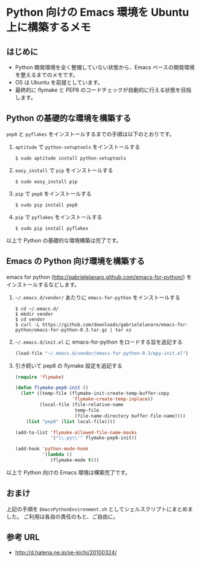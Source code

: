 Python 向けの Emacs 環境を Ubuntu 上に構築するメモ
=============================================

はじめに
-------

 - Python 開発環境を全く整備していない状態から、Emacs ベースの開発環境を整えるまでのメモです。
 - OS は Ubuntu を前提としています。
 - 最終的に flymake と PEP8 のコードチェックが自動的に行える状態を目指します。


Python の基礎的な環境を構築する
---------------------------

`pep8` と `pyflakes` をインストールするまでの手順は以下のとおりです。

 1. `aptitude` で `python-setuptools` をインストールする

    ```shell
    $ sudo aptitude install python-setuptools
    ```

 2. `easy_install` で `pip` をインストールする
 
    ```shell
    $ sudo easy_install pip
    ```

 3. `pip` で `pep8` をインストールする

    ```shell
    $ sudo pip install pep8
    ```

 4. `pip` で `pyflakes` をインストールする

    ```shell
    $ sudo pip install pyflakes
    ```

以上で Python の基礎的な環境構築は完了です。

Emacs の Python 向け環境を構築する
------------------------------

emacs for python (http://gabrielelanaro.github.com/emacs-for-python/) をインストールするなどします。

 1. `~/.emacs.d/vendor/` あたりに `emacs-for-python` をインストールする

    ```shell
    $ cd ~/.emacs.d/
    $ mkdir vendor
    $ cd vendor
    $ curl -L https://github.com/downloads/gabrielelanaro/emacs-for-python/emacs-for-python-0.3.tar.gz | tar xz
    ```

 2. `~/.emacs.d/init.el` に emacs-for-python をロードする旨を追記する

    ```lisp
    (load-file "~/.emacs.d/vendor/emacs-for-python-0.3/epy-init.el")
    ```

 3. 引き続いて pep8 の flymake 設定を追記する

    ```lisp
    (require 'flymake)

    (defun flymake-pep8-init ()
      (let* ((temp-file (flymake-init-create-temp-buffer-copy
                         'flymake-create-temp-inplace))
             (local-file (file-relative-name
                          temp-file
                          (file-name-directory buffer-file-name))))
        (list "pep8" (list local-file)))) 

    (add-to-list 'flymake-allowed-file-name-masks
                 '("\\.py\\'" flymake-pep8-init))

    (add-hook 'python-mode-hook                   
              '(lambda ()
                 (flymake-mode t)))
    ```

以上で Python 向けの Emacs 環境は構築完了です。


おまけ
------

上記の手順を `EmacsPythonEnvironment.sh` としてシェルスクリプトにまとめました。
ご利用は各自の責任のもと、ご自由に。


参考 URL
--------

 - http://d.hatena.ne.jp/se-kichi/20100324/
